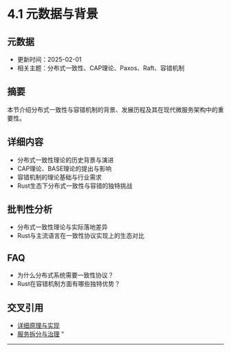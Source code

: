 ﻿# 4.1 元数据与背景

## 元数据

- 更新时间：2025-02-01
- 相关主题：分布式一致性、CAP理论、Paxos、Raft、容错机制

## 摘要

本节介绍分布式一致性与容错机制的背景、发展历程及其在现代微服务架构中的重要性。

## 详细内容

- 分布式一致性理论的历史背景与演进
- CAP理论、BASE理论的提出与影响
- 容错机制的理论基础与行业需求
- Rust生态下分布式一致性与容错的独特挑战

## 批判性分析

- 分布式一致性理论与实际落地差异
- Rust与主流语言在一致性协议实现上的生态对比

## FAQ

- 为什么分布式系统需要一致性协议？
- Rust在容错机制方面有哪些独特优势？

## 交叉引用

- [详细原理与实现](./4.2_详细原理与实现.md)
- [服务拆分与治理](../3.3.1_服务拆分与治理.md)
"

---
